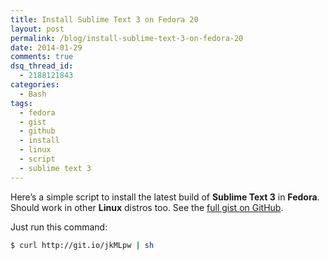 ```yaml
---
title: Install Sublime Text 3 on Fedora 20
layout: post
permalink: /blog/install-sublime-text-3-on-fedora-20
date: 2014-01-29
comments: true
dsq_thread_id:
  - 2188121843
categories:
  - Bash
tags:
  - fedora
  - gist
  - github
  - install
  - linux
  - script
  - sublime text 3
---
```


<p>
  Here&#8217;s a simple script to install the latest build of <strong>Sublime Text 3</strong> in <strong>Fedora</strong>.<br /> Should work in other <strong>Linux</strong> distros too. See the <a href="https://gist.github.com/simonewebdesign/8507139" title="Install Sublime Text 3 on Fedora 20" target="_blank">full gist on GitHub</a>.
</p>

<p>
  Just run this command:
</p>

``` bash
$ curl http://git.io/jkMLpw | sh
```
